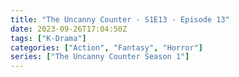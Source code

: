 ```yaml
---
title: "The Uncanny Counter - S1E13 - Episode 13"
date: 2023-09-26T17:04:50Z
tags: ["K-Drama"]
categories: ["Action", "Fantasy", "Horror"]
series: ["The Uncanny Counter Season 1"]
---
```



<mux-player stream-type="on-demand"
  src="https://kp3d-my.sharepoint.com/personal/ryoo_kp3d_onmicrosoft_com/_layouts/15/download.aspx?share=EXIQjIPqhbNOr4LjdmV54GwBp7fauztBS1TbBEwejN2zIg" metadata-video-title="The Uncanny Counter - S1E13 - Episode 13" prefer-playback="mse" controls>
  </mux-player>
  
  
  <script src="https://cdn.jsdelivr.net/npm/@mux/mux-player"></script>
  
 <script id="zwlgJYqs02t5i595KW2vd01OdJxqv0192yY00TQj1kWhdNY" type="application/ld+json">
 {
  "@context": "https://schema.org/",
  "@type": "VideoObject",
  "name": "The Uncanny Counter - S1E13 - Episode 13",
  "contentUrl": "https://stream.mux.com/zwlgJYqs02t5i595KW2vd01OdJxqv0192yY00TQj1kWhdNY.m3u8",
  "thumbnailUrl": "https://www.themoviedb.org/t/p/original/at4FfAlH8TvFbuvimRu9zcvHQCh.jpg?width=314&fit_mode=preserve&time=25",
  "uploadDate": "2023-09-26T17:04:50Z",
}

</script>